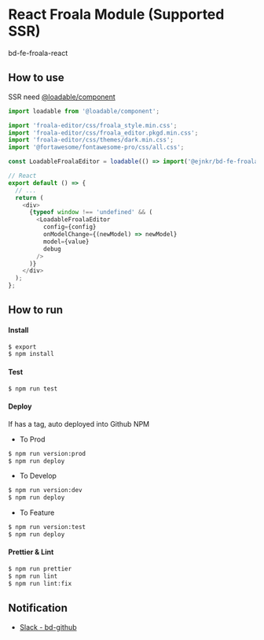 # React Froala Module (Supported SSR)

bd-fe-froala-react

## How to use

SSR need [@loadable/component](https://github.com/gregberge/loadable-components)

```js
import loadable from '@loadable/component';
```

```js
import 'froala-editor/css/froala_style.min.css';
import 'froala-editor/css/froala_editor.pkgd.min.css';
import 'froala-editor/css/themes/dark.min.css';
import '@fortawesome/fontawesome-pro/css/all.css';

const LoadableFroalaEditor = loadable(() => import('@ejnkr/bd-fe-froala-react'));

// React
export default () => {
  // ...
  return (
    <div>
      {typeof window !== 'undefined' && (
        <LoadableFroalaEditor
          config={config}
          onModelChange={(newModel) => newModel}
          model={value}
          debug
        />
      )}
    </div>
  );
};
```

## How to run

#### Install

```bash
$ export
$ npm install
```

#### Test

```bash
$ npm run test
```

#### Deploy

If has a tag, auto deployed into Github NPM

- To Prod

```bash
$ npm run version:prod
$ npm run deploy
```

- To Develop

```bash
$ npm run version:dev
$ npm run deploy
```

- To Feature

```bash
$ npm run version:test
$ npm run deploy
```

#### Prettier & Lint

```bash
$ npm run prettier
$ npm run lint
$ npm run lint:fix
```

## Notification

- [Slack - bd-github](https://ejnkr.slack.com/archives/CS6ULQPHB)
